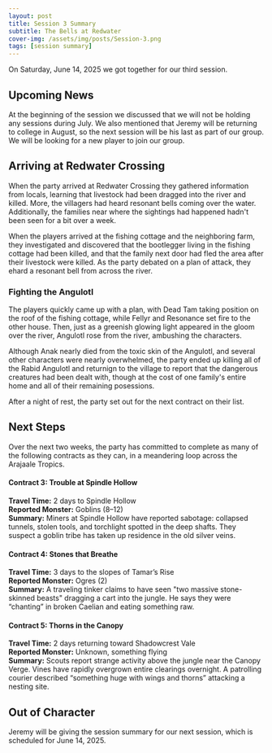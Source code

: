 ```yaml
---
layout: post
title: Session 3 Summary
subtitle: The Bells at Redwater
cover-img: /assets/img/posts/Session-3.png
tags: [session summary]
---
```


On Saturday, June 14, 2025 we got together for our third session.

## Upcoming News
At the beginning of the session we discussed that we will not be holding any sessions during July. We also mentioned that Jeremy will be returning to college in August, so the next session will be his last as part of our group. We will be looking for a new player to join our group.

## Arriving at Redwater Crossing
When the party arrived at Redwater Crossing they gathered information from locals, learning that livestock had been dragged into the river and killed. More, the villagers had heard resonant bells coming over the water. Additionally, the families near where the sightings had happened hadn't been seen for a bit over a week.

When the players arrived at the fishing cottage and the neighboring farm, they investigated and discovered that the bootlegger living in the fishing cottage had been killed, and that the family next door had fled the area after their livestock were killed. As the party debated on a plan of attack, they ehard a resonant bell from across the river.

### Fighting the Angulotl
The players quickly came up with a plan, with Dead Tam taking position on the roof of the fishing cottage, while Fellyr and Resonance set fire to the other house. Then, just as a greenish glowing light appeared in the gloom over the river, Angulotl rose from the river, ambushing the characters.

Although Anak nearly died from the toxic skin of the Angulotl, and several other characters were nearly overwhelmed, the party ended up killing all of the Rabid Angulotl and returnign to the village to report that the dangerous creatures had been dealt with, though at the cost of one family's entire home and all of their remaining posessions.

After a night of rest, the party set out for the next contract on their list.

## Next Steps
Over the next two weeks, the party has committed to complete as many of the following contracts as they can, in a meandering loop across the Arajaale Tropics.

#### Contract 3: Trouble at Spindle Hollow
**Travel Time:** 2 days to Spindle Hollow  
**Reported Monster:** Goblins (8–12)  
**Summary:** Miners at Spindle Hollow have reported sabotage: collapsed tunnels, stolen tools, and torchlight spotted in the deep shafts. They suspect a goblin tribe has taken up residence in the old silver veins.

#### Contract 4: Stones that Breathe
**Travel Time:** 3 days to the slopes of Tamar’s Rise  
**Reported Monster:** Ogres (2)  
**Summary:** A traveling tinker claims to have seen "two massive stone-skinned beasts" dragging a cart into the jungle. He says they were “chanting” in broken Caelian and eating something raw.

#### Contract 5: Thorns in the Canopy
**Travel Time:** 2 days returning toward Shadowcrest Vale  
**Reported Monster:** Unknown, something flying  
**Summary:** Scouts report strange activity above the jungle near the Canopy Verge. Vines have rapidly overgrown entire clearings overnight. A patrolling courier described “something huge with wings and thorns” attacking a nesting site.

## Out of Character
Jeremy will be giving the session summary for our next session, which is scheduled for June 14, 2025.